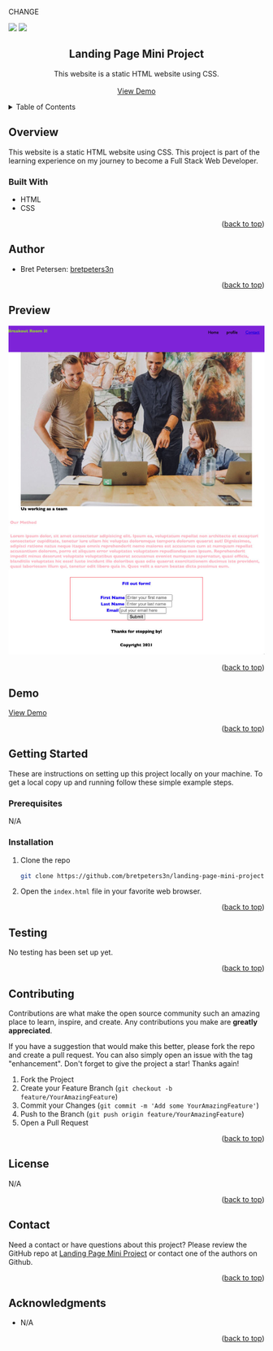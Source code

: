 CHANGE<div id="top"></div>
<!-- PROJECT SHIELDS -->
<!--
*** https://www.markdownguide.org/basic-syntax/#reference-style-links
-->
<!--
[![Contributors][contributors-shield]][contributors-url]
[![Forks][forks-shield]][forks-url]
[![Stargazers][stars-shield]][stars-url]
[![Issues][issues-shield]][issues-url]
[![MIT License][license-shield]][license-url]
[![LinkedIn][linkedin-shield]][linkedin-url]
-->

<img src="https://img.shields.io/badge/HTML-orange"/>
<img src="https://img.shields.io/badge/CSS-yellow"/>


<!-- PROJECT LOGO -->
<br />
<div align="center">
  <!--
  <a href="https://github.com/github_username/repo_name">
    <img src="images/logo.png" alt="Logo" width="80" height="80">
  </a>
  -->

<h2 align="center">Landing Page Mini Project</h2>
  <p align="center">
    This website is a static HTML website using CSS.
    <br />
    <br />
    <a href="https://bretpeters3n.github.io/landing-page-mini-project/">View Demo</a>
  </p>
</div>


<!--
Here's a blank template to get started: To avoid retyping too much info. Do a search and replace with your text editor for the following: `github_username`, `repo_name`, `twitter_handle`, `linkedin_username`, `email`, `email_client`, `project_title`, `project_description`
-->


<!-- TABLE OF CONTENTS -->
<details>
  <summary>Table of Contents</summary>
  <ul>
    <li>
      <a href="#overview">Overview</a>
      <ul>
        <li><a href="#built-with">Built With</a></li>
      </ul>
    </li>
    <li>
      <a href="#getting-started">Getting Started</a>
      <ul>
        <li><a href="#prerequisites">Prerequisites</a></li>
        <li><a href="#installation">Installation</a></li>
      </ul>
    </li>
    <li><a href="#author">Author</a></li>
    <li><a href="#preview">Preview</a></li>
    <li><a href="#demo">Demo</a></li>
    <li><a href="#testing">Testing</a></li>
    <li><a href="#contributing">Contributing</a></li>
    <li><a href="#license">License</a></li>
    <li><a href="#contact">Contact</a></li>
    <li><a href="#acknowledgments">Acknowledgments</a></li>
  </ul>
</details>


<!-- OVERVIEW -->
## Overview
This website is a static HTML website using CSS. This project is part of the learning experience on my journey to become a Full Stack Web Developer. 


<!-- BUILT WITH -->
### Built With
* HTML
* CSS

<p align="right">(<a href="#top">back to top</a>)</p>


<!-- AUTHORS -->
## Author
- Bret Petersen: [bretpeters3n](https://github.com/bretpeters3n)


<p align="right">(<a href="#top">back to top</a>)</p>


<!-- PREVIEW -->
## Preview
![image](./assets/screenshot.jpg)

<p align="right">(<a href="#top">back to top</a>)</p>


<!-- DEMO -->
## Demo
[View Demo](https://bretpeters3n.github.io/landing-page-mini-project/)

<p align="right">(<a href="#top">back to top</a>)</p>


<!-- GETTING STARTED -->
## Getting Started
These are instructions on setting up this project locally on your machine. To get a local copy up and running follow these simple example steps.


### Prerequisites
N/A


### Installation
1. Clone the repo
   ```sh
   git clone https://github.com/bretpeters3n/landing-page-mini-project.git
   ```
2. Open the `index.html` file in your favorite web browser.

<p align="right">(<a href="#top">back to top</a>)</p>


## Testing
No testing has been set up yet.

<p align="right">(<a href="#top">back to top</a>)</p>


<!-- CONTRIBUTING -->
## Contributing

Contributions are what make the open source community such an amazing place to learn, inspire, and create. Any contributions you make are **greatly appreciated**.

If you have a suggestion that would make this better, please fork the repo and create a pull request. You can also simply open an issue with the tag "enhancement".
Don't forget to give the project a star! Thanks again!

1. Fork the Project
2. Create your Feature Branch (`git checkout -b feature/YourAmazingFeature`)
3. Commit your Changes (`git commit -m 'Add some YourAmazingFeature'`)
4. Push to the Branch (`git push origin feature/YourAmazingFeature`)
5. Open a Pull Request

<p align="right">(<a href="#top">back to top</a>)</p>


<!-- LICENSE -->
## License
N/A

<p align="right">(<a href="#top">back to top</a>)</p>


<!-- QUESTIONS -->
## Contact
Need a contact or have questions about this project? Please review the GitHub repo at [Landing Page Mini Project](https://github.com/bretpeters3n/landing-page-mini-project) or contact one of the authors on Github.

<p align="right">(<a href="#top">back to top</a>)</p>


<!-- ACKNOWLEDGMENTS -->
## Acknowledgments

* N/A


<p align="right">(<a href="#top">back to top</a>)</p>